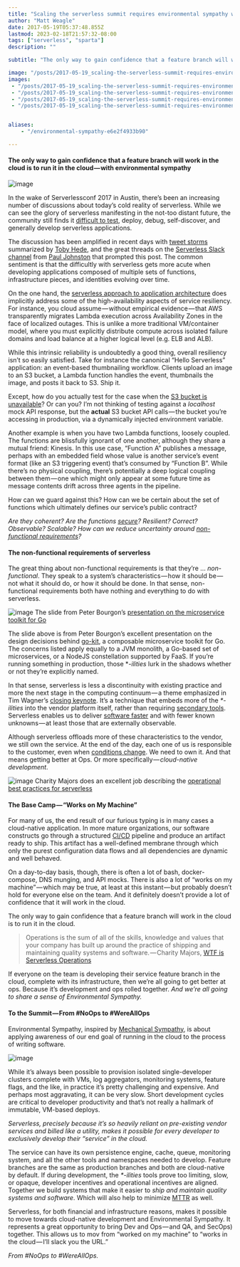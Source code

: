 ```yaml
---
title: "Scaling the serverless summit requires environmental sympathy with dev & ops"
author: "Matt Weagle"
date: 2017-05-19T05:37:48.855Z
lastmod: 2023-02-18T21:57:32-08:00
tags: ["serverless", "sparta"]
description: ""

subtitle: "The only way to gain confidence that a feature branch will work in the cloud is to run it in the cloud — with environmental sympathy"

image: "/posts/2017-05-19_scaling-the-serverless-summit-requires-environmental-sympathy-with-dev-ops/images/1.png"
images:
 - "/posts/2017-05-19_scaling-the-serverless-summit-requires-environmental-sympathy-with-dev-ops/images/1.png"
 - "/posts/2017-05-19_scaling-the-serverless-summit-requires-environmental-sympathy-with-dev-ops/images/2.png"
 - "/posts/2017-05-19_scaling-the-serverless-summit-requires-environmental-sympathy-with-dev-ops/images/3.png"
 - "/posts/2017-05-19_scaling-the-serverless-summit-requires-environmental-sympathy-with-dev-ops/images/4.png"


aliases:
    - "/environmental-sympathy-e6e2f4933b90"

---
```


#### The only way to gain confidence that a feature branch will work in the cloud is to run it in the cloud — with environmental sympathy

![image](/posts/2017-05-19_scaling-the-serverless-summit-requires-environmental-sympathy-with-dev-ops/images/1.png#layoutTextWidth)


In the wake of Serverlessconf 2017 in Austin, there’s been an increasing number of discussions about today’s cold reality of serverless. While we can see the glory of serverless manifesting in the not-too distant future, the community still finds it [difficult to test](https://read.acloud.guru/testing-and-the-serverless-approach-495cef7495ea), deploy, debug, self-discover, and generally develop serverless applications.

The discussion has been amplified in recent days with [tweet storms](https://medium.com/@tobyhede/thoughts-on-the-serverless-development-experience-4023153757ee) summarized by [Toby Hede](https://medium.com/u/e14aa396c3c), and the great threads on the [Serverless Slack channel](http://wt-serverless-seattle.run.webtask.io/serverless-forum-signup?webtask_no_cache=1) from [Paul Johnston](https://medium.com/u/139b9858e816) that prompted this post. The common sentiment is that the difficultly with serverless gets more acute when developing applications composed of multiple sets of functions, infrastructure pieces, and identities evolving over time.

On the one hand, the [serverless approach to application architecture](https://read.acloud.guru/serverless-the-future-of-software-architecture-d4473ffed864) does implicitly address some of the high-availability aspects of service resiliency. For instance, you cloud assume — without empirical evidence — that AWS transparently migrates Lambda execution across Availability Zones in the face of localized outages. This is unlike a more traditional VM/container model, where you must explicitly distribute compute across isolated failure domains and load balance at a higher logical level (e.g. ELB and ALB).

While this intrinsic reliability is undoubtedly a good thing, overall resiliency isn’t so easily satisfied. Take for instance the canonical “Hello Serverless” application: an event-based thumbnailing workflow. Clients upload an image to an S3 bucket, a Lambda function handles the event, thumbnails the image, and posts it back to S3. Ship it.

Except, how do you actually test for the case when the [S3 bucket is unavailable](https://aws.amazon.com/message/41926/)? Or can you? I’m not thinking of testing against a _localhost_ mock API response, but the **actual** S3 bucket API calls — the bucket you’re accessing in production, via a dynamically injected environment variable.

Another example is when you have two Lambda functions, loosely coupled. The functions are blissfully ignorant of one another, although they share a mutual friend: Kinesis. In this use case, “Function A” publishes a message, perhaps with an embedded field whose value is another service’s event format (like an S3 triggering event) that’s consumed by “Function B”. While there’s no physical coupling, there’s potentially a deep logical coupling between them — one which might only appear at some future time as message contents drift across three agents in the pipeline.

How can we guard against this? How can we be certain about the set of functions which ultimately defines our service’s public contract?

_Are they coherent? Are the functions_ [_secure_](https://youtu.be/CiyUD_rI8D8?list=PLnwBrRU5CSTmruZzR8Z06j3pGglBZcdDr)_? Resilient? Correct? Observable? Scalable? How can we reduce uncertainty around_ [_non-functional requirements_](https://en.wikipedia.org/wiki/Non-functional_requirement)_?_

> [](https://twitter.com/mweagle/status/803070710578937856)


#### The non-functional requirements of serverless

The great thing about non-functional requirements is that they’re … _non-functional_. They speak to a system’s characteristics — how it should be — not what it should do, or how it should be done. In that sense, non-functional requirements both have nothing and everything to do with serverless.

![image](/posts/2017-05-19_scaling-the-serverless-summit-requires-environmental-sympathy-with-dev-ops/images/2.png#layoutTextWidth)
The slide from Peter Bourgon’s [presentation on the microservice toolkit for Go](https://speakerdeck.com/peterbourgon/go-plus-microservices-equals-go-kit?slide=23)



The slide above is from Peter Bourgon’s excellent presentation on the design decisions behind [go-kit](https://github.com/go-kit/kit), a composable microservice toolkit for Go. The concerns listed apply equally to a JVM monolith, a Go-based set of microservices, or a NodeJS constellation supported by FaaS. If you’re running something in production, those *-_ilities_ lurk in the shadows whether or not they’re explicitly named.

In that sense, serverless is less a discontinuity with existing practice and more the next stage in the computing continuum — a theme emphasized in Tim Wagner’s [closing keynote](https://youtu.be/7ytNQTgqUXY?list=PLnwBrRU5CSTmruZzR8Z06j3pGglBZcdDr). It’s a technique that embeds more of the _*-ilities_ into the vendor platform itself, rather than requiring [secondary tools](https://netflix.github.io/). Serverless enables us to deliver [software faster](https://youtu.be/9tD5dX6hW0w?list=PLnwBrRU5CSTmruZzR8Z06j3pGglBZcdDr) and with fewer known unknowns — at least those that are externally observable.

Although serverless offloads more of these characteristics to the vendor, we still own the service. At the end of the day, each one of us is responsible to the customer, even when [conditions change](https://medium.com/@contact_16315/firebase-costs-increased-by-7-000-81dc0a27271d). We need to own it. And that means getting better at Ops. Or more specifically — _cloud-native development_.

![image](/posts/2017-05-19_scaling-the-serverless-summit-requires-environmental-sympathy-with-dev-ops/images/3.png#layoutTextWidth)
Charity Majors does an excellent job describing the [operational best practices for serverless](https://charity.wtf/2016/05/31/operational-best-practices-serverless/)



#### The Base Camp — “Works on My Machine”

For many of us, the end result of our furious typing is in many cases a cloud-native application. In more mature organizations, our software constructs go through a structured [CI/CD](https://continuousdelivery.com/2014/02/visualizations-of-continuous-delivery/) pipeline and produce an artifact ready to ship. This artifact has a well-defined membrane through which only the purest configuration data flows and all dependencies are dynamic and well behaved.

On a day-to-day basis, though, there is often a lot of bash, docker-compose, DNS munging, and API mocks. There is also a lot of “works on my machine” — which may be true, at least at this instant — but probably doesn’t hold for everyone else on the team. And it definitely doesn’t provide a lot of confidence that it will work in the cloud.

The only way to gain confidence that a feature branch will work in the cloud is to run it in the cloud.
> Operations is the sum of all of the skills, knowledge and values that your company has built up around the practice of shipping and maintaining quality systems and software. — Charity Majors, [WTF is Serverless Operations](https://charity.wtf/2016/05/31/wtf-is-operations-serverless/)

If everyone on the team is developing their service feature branch in the cloud, complete with its infrastructure, then we’re all going to get better at ops. Because it’s development and ops rolled together. _And we’re all going to share a sense of Environmental Sympathy._

#### To the Summit — From #NoOps to #WereAllOps

Environmental Sympathy, inspired by [Mechanical Sympathy](https://www.infoq.com/presentations/mechanical-sympathy), is about applying awareness of our end goal of running in the cloud to the process of writing software.

![image](/posts/2017-05-19_scaling-the-serverless-summit-requires-environmental-sympathy-with-dev-ops/images/4.png#layoutTextWidth)


While it’s always been possible to provision isolated single-developer clusters complete with VMs, log aggregators, monitoring systems, feature flags, and the like, in practice it’s pretty challenging and expensive. And perhaps most aggravating, it can be very slow. Short development cycles are critical to developer productivity and that’s not really a hallmark of immutable, VM-based deploys.

_Serverless, precisely because it’s so heavily reliant on pre-existing vendor services and billed like a utility, makes it possible for every developer to exclusively develop their “service” in the cloud._

The service can have its own persistence engine, cache, queue, monitoring system, and all the other tools and namespaces needed to develop. Feature branches are the same as production branches and both are cloud-native by default. If during development, the _*-ilities_ tools prove too limiting, slow, or opaque, developer incentives and operational incentives are aligned. Together we build systems that make it easier to _ship and maintain quality systems and software_. Which will also help to minimize [MTTR](https://blog.heptio.com/perspective-on-multi-cloud-part-3-of-3-availability-and-multi-cloud-5018762d2702) as well.

Serverless, for both financial and infrastructure reasons, makes it possible to move towards cloud-native development and Environmental Sympathy. It represents a great opportunity to bring Dev and Ops — and QA, and SecOps) together. This allows us to mov from “worked on my machine” to “works in the cloud — I’ll slack you the URL.”

_From #NoOps to #WereAllOps._
